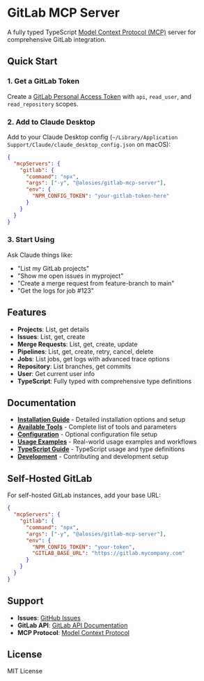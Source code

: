 # GitLab MCP Server

A fully typed TypeScript [Model Context Protocol (MCP)](https://modelcontextprotocol.io/) server for comprehensive GitLab integration.

## Quick Start

### 1. Get a GitLab Token

Create a [GitLab Personal Access Token](https://docs.gitlab.com/ee/user/profile/personal_access_tokens.html) with `api`, `read_user`, and `read_repository` scopes.

### 2. Add to Claude Desktop

Add to your Claude Desktop config (`~/Library/Application Support/Claude/claude_desktop_config.json` on macOS):

```json
{
  "mcpServers": {
    "gitlab": {
      "command": "npx",
      "args": ["-y", "@alosies/gitlab-mcp-server"],
      "env": {
        "NPM_CONFIG_TOKEN": "your-gitlab-token-here"
      }
    }
  }
}
```

### 3. Start Using

Ask Claude things like:
- "List my GitLab projects"
- "Show me open issues in myproject"
- "Create a merge request from feature-branch to main"
- "Get the logs for job #123"

## Features

- **Projects**: List, get details
- **Issues**: List, get, create  
- **Merge Requests**: List, get, create, update
- **Pipelines**: List, get, create, retry, cancel, delete
- **Jobs**: List jobs, get logs with advanced trace options
- **Repository**: List branches, get commits
- **User**: Get current user info
- **TypeScript**: Fully typed with comprehensive type definitions

## Documentation

- **[Installation Guide](docs/installation.md)** - Detailed installation options and setup
- **[Available Tools](docs/tools.md)** - Complete list of tools and parameters  
- **[Configuration](docs/configuration.md)** - Optional configuration file setup
- **[Usage Examples](docs/examples.md)** - Real-world usage examples and workflows
- **[TypeScript Guide](docs/typescript.md)** - TypeScript usage and type definitions
- **[Development](docs/development.md)** - Contributing and development setup

## Self-Hosted GitLab

For self-hosted GitLab instances, add your base URL:

```json
{
  "mcpServers": {
    "gitlab": {
      "command": "npx",
      "args": ["-y", "@alosies/gitlab-mcp-server"],
      "env": {
        "NPM_CONFIG_TOKEN": "your-token",
        "GITLAB_BASE_URL": "https://gitlab.mycompany.com"
      }
    }
  }
}
```

## Support

- **Issues**: [GitHub Issues](https://github.com/your-repo/issues)
- **GitLab API**: [GitLab API Documentation](https://docs.gitlab.com/ee/api/)
- **MCP Protocol**: [Model Context Protocol](https://modelcontextprotocol.io/)

## License

MIT License